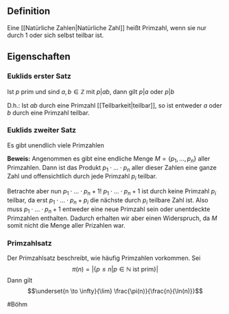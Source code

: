 ## Definition
Eine [[Natürliche Zahlen|Natürliche Zahl]] heißt Primzahl, wenn sie nur durch 1 oder sich selbst teilbar ist.

## Eigenschaften
### Euklids erster Satz
Ist $p$ prim und sind $a, b \in \mathbb{Z}$ mit $p|ab$, dann gilt $p|a$ oder $p|b$

D.h.: Ist $ab$ durch eine Primzahl [[Teilbarkeit|teilbar]], so ist entweder $a$ oder $b$ durch eine Primzahl teilbar. 


### Euklids zweiter Satz
Es gibt unendlich viele Primzahlen

**Beweis:**
Angenommen es gibt eine endliche Menge $M = \{p_1, ..., p_n\}$ aller Primzahlen.
Dann ist das Produkt $p_1 \cdot ... \cdot p_n$ aller dieser Zahlen eine ganze Zahl und offensichtlich durch jede Primzahl $p_i$ teilbar.

Betrachte aber nun $p_1 \cdot ... \cdot p_n + 1$!
$p_1 \cdot ... \cdot p_n + 1$ ist durch keine Primzahl $p_i$ teilbar, da erst $p_1 \cdot ... \cdot p_n + p_i$ die nächste durch $p_i$ teilbare Zahl ist. 
Also muss $p_1 \cdot ... \cdot p_n + 1$ entweder eine neue Primzahl sein oder unentdeckte Primzahlen enthalten. Dadurch erhalten wir aber einen Widerspruch, da $M$ somit nicht die Menge aller Prizahlen war. 

### Primzahlsatz
Der Primzahlsatz beschreibt, wie häufig Primzahlen vorkommen.
Sei $$\pi(n) = |\{p \leq n | p \in \mathbb{N} \text{ ist prim}\}|$$
Dann gilt
$$\underset{n \to \infty}{\lim} \frac{\pi(n)}{\frac{n}{\ln(n)}}$$

#Böhm 

